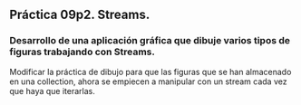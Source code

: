 ## Práctica 09p2. Streams. 
### Desarrollo de una aplicación gráfica que dibuje varios tipos de figuras trabajando con Streams.

Modificar la práctica de dibujo para que las figuras que se han almacenado en una collection, ahora se empiecen a manipular con un stream cada vez que haya que iterarlas.
